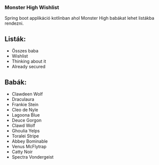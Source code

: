 ### Monster High Wishlist
Spring boot applikáció kotlinban ahol Monster High babákat lehet listákba rendezni.

## Listák:
- Összes baba
- Wishlist
- Thinking about it
- Already secured

## Babák:
- Clawdeen Wolf
- Draculaura
- Frankie Stein
- Cleo de Nyle
- Lagoona Blue
- Deuce Gorgon
- Clawd Wolf
- Ghoulia Yelps
- Toralei Stripe
- Abbey Bominable
- Venus McFlytrap
- Catty Noir
- Spectra Vondergeist
